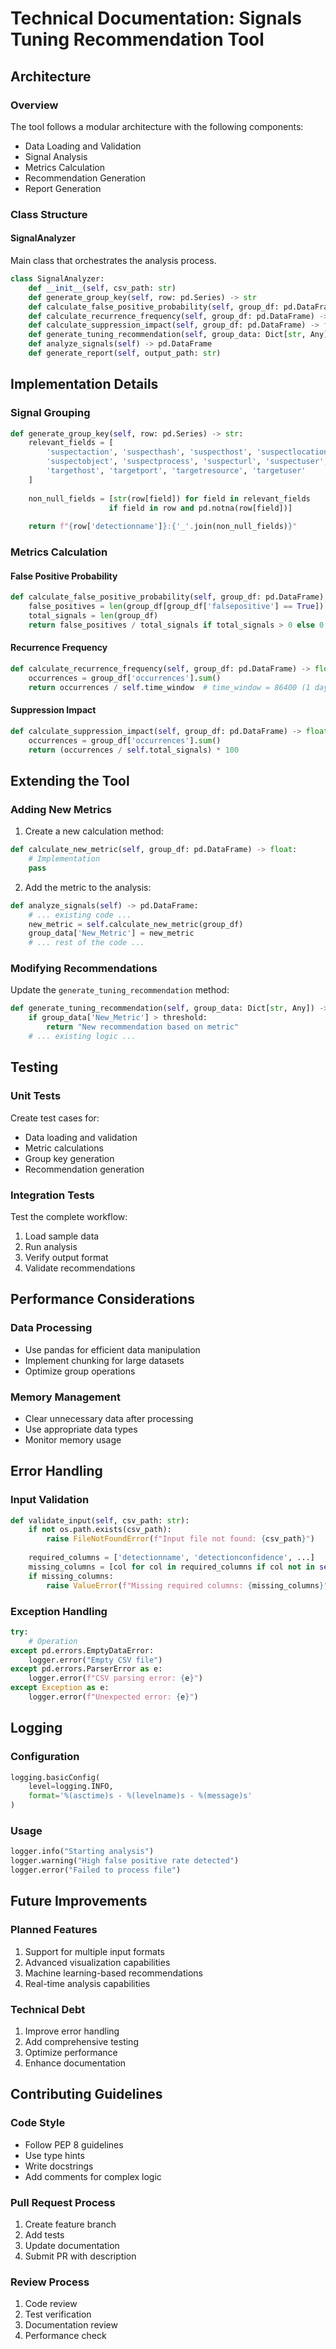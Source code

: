 # Technical Documentation: Signals Tuning Recommendation Tool

## Architecture

### Overview
The tool follows a modular architecture with the following components:
- Data Loading and Validation
- Signal Analysis
- Metrics Calculation
- Recommendation Generation
- Report Generation

### Class Structure

#### SignalAnalyzer
Main class that orchestrates the analysis process.

```python
class SignalAnalyzer:
    def __init__(self, csv_path: str)
    def generate_group_key(self, row: pd.Series) -> str
    def calculate_false_positive_probability(self, group_df: pd.DataFrame) -> float
    def calculate_recurrence_frequency(self, group_df: pd.DataFrame) -> float
    def calculate_suppression_impact(self, group_df: pd.DataFrame) -> float
    def generate_tuning_recommendation(self, group_data: Dict[str, Any]) -> str
    def analyze_signals(self) -> pd.DataFrame
    def generate_report(self, output_path: str)
```

## Implementation Details

### Signal Grouping
```python
def generate_group_key(self, row: pd.Series) -> str:
    relevant_fields = [
        'suspectaction', 'suspecthash', 'suspecthost', 'suspectlocation',
        'suspectobject', 'suspectprocess', 'suspecturl', 'suspectuser',
        'targethost', 'targetport', 'targetresource', 'targetuser'
    ]
    
    non_null_fields = [str(row[field]) for field in relevant_fields 
                      if field in row and pd.notna(row[field])]
    
    return f"{row['detectionname']}:{'_'.join(non_null_fields)}"
```

### Metrics Calculation

#### False Positive Probability
```python
def calculate_false_positive_probability(self, group_df: pd.DataFrame) -> float:
    false_positives = len(group_df[group_df['falsepositive'] == True])
    total_signals = len(group_df)
    return false_positives / total_signals if total_signals > 0 else 0.0
```

#### Recurrence Frequency
```python
def calculate_recurrence_frequency(self, group_df: pd.DataFrame) -> float:
    occurrences = group_df['occurrences'].sum()
    return occurrences / self.time_window  # time_window = 86400 (1 day in seconds)
```

#### Suppression Impact
```python
def calculate_suppression_impact(self, group_df: pd.DataFrame) -> float:
    occurrences = group_df['occurrences'].sum()
    return (occurrences / self.total_signals) * 100
```

## Extending the Tool

### Adding New Metrics

1. Create a new calculation method:
```python
def calculate_new_metric(self, group_df: pd.DataFrame) -> float:
    # Implementation
    pass
```

2. Add the metric to the analysis:
```python
def analyze_signals(self) -> pd.DataFrame:
    # ... existing code ...
    new_metric = self.calculate_new_metric(group_df)
    group_data['New_Metric'] = new_metric
    # ... rest of the code ...
```

### Modifying Recommendations

Update the `generate_tuning_recommendation` method:
```python
def generate_tuning_recommendation(self, group_data: Dict[str, Any]) -> str:
    if group_data['New_Metric'] > threshold:
        return "New recommendation based on metric"
    # ... existing logic ...
```

## Testing

### Unit Tests
Create test cases for:
- Data loading and validation
- Metric calculations
- Group key generation
- Recommendation generation

### Integration Tests
Test the complete workflow:
1. Load sample data
2. Run analysis
3. Verify output format
4. Validate recommendations

## Performance Considerations

### Data Processing
- Use pandas for efficient data manipulation
- Implement chunking for large datasets
- Optimize group operations

### Memory Management
- Clear unnecessary data after processing
- Use appropriate data types
- Monitor memory usage

## Error Handling

### Input Validation
```python
def validate_input(self, csv_path: str):
    if not os.path.exists(csv_path):
        raise FileNotFoundError(f"Input file not found: {csv_path}")
    
    required_columns = ['detectionname', 'detectionconfidence', ...]
    missing_columns = [col for col in required_columns if col not in self.df.columns]
    if missing_columns:
        raise ValueError(f"Missing required columns: {missing_columns}")
```

### Exception Handling
```python
try:
    # Operation
except pd.errors.EmptyDataError:
    logger.error("Empty CSV file")
except pd.errors.ParserError as e:
    logger.error(f"CSV parsing error: {e}")
except Exception as e:
    logger.error(f"Unexpected error: {e}")
```

## Logging

### Configuration
```python
logging.basicConfig(
    level=logging.INFO,
    format='%(asctime)s - %(levelname)s - %(message)s'
)
```

### Usage
```python
logger.info("Starting analysis")
logger.warning("High false positive rate detected")
logger.error("Failed to process file")
```

## Future Improvements

### Planned Features
1. Support for multiple input formats
2. Advanced visualization capabilities
3. Machine learning-based recommendations
4. Real-time analysis capabilities

### Technical Debt
1. Improve error handling
2. Add comprehensive testing
3. Optimize performance
4. Enhance documentation

## Contributing Guidelines

### Code Style
- Follow PEP 8 guidelines
- Use type hints
- Write docstrings
- Add comments for complex logic

### Pull Request Process
1. Create feature branch
2. Add tests
3. Update documentation
4. Submit PR with description

### Review Process
1. Code review
2. Test verification
3. Documentation review
4. Performance check 